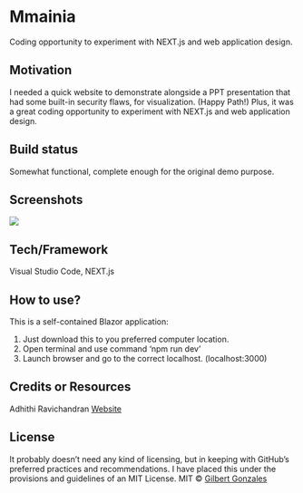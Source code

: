 # Mmainia
Coding opportunity to experiment with NEXT.js and web application design. 
## Motivation
I needed a quick website to demonstrate alongside a PPT presentation that had some built-in security flaws, for visualization. (Happy Path!) Plus, it was a great coding opportunity to experiment with NEXT.js and web application design. 
## Build status
Somewhat functional, complete enough for the original demo purpose. 
## Screenshots
![](/public/images/mmainia.png)
## Tech/Framework
Visual Studio Code, NEXT.js
## How to use?
This is a self-contained Blazor application: 
1.	Just download this to you preferred computer location.  
2.	Open terminal and use command ‘npm run dev’
3.	Launch browser and go to the correct localhost. (localhost:3000)
## Credits or Resources
Adhithi Ravichandran [Website]( https://adhithiravichandran.com/)
## License
It probably doesn’t need any kind of licensing, but in keeping with GitHub’s preferred practices and recommendations. I have placed this under the provisions and guidelines of an MIT License. 
MIT © [Gilbert Gonzales]()
